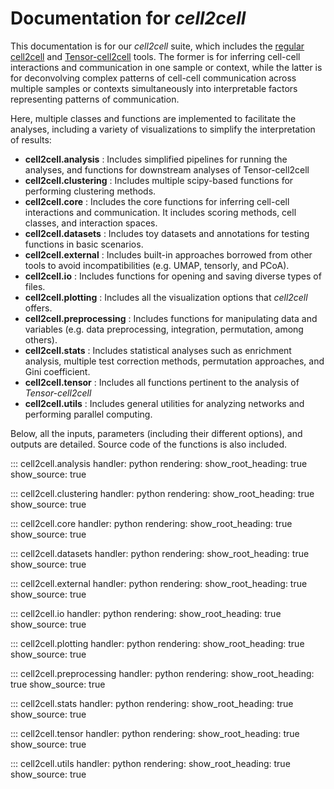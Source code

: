 # Documentation for *cell2cell*

This documentation is for our *cell2cell* suite, which includes the [regular cell2cell](https://doi.org/10.1371/journal.pcbi.1010715)
and [Tensor-cell2cell](https://doi.org/10.1038/s41467-022-31369-2) tools. The former is for inferring cell-cell interactions
and communication in one sample or context, while the latter is for deconvolving complex patterns
of cell-cell communication across multiple samples or contexts simultaneously into interpretable factors
representing patterns of communication.

Here, multiple classes and functions are implemented to facilitate the analyses, including a variety of
visualizations to simplify the interpretation of results:

- **cell2cell.analysis** : Includes simplified pipelines for running the analyses, and functions for downstream analyses of Tensor-cell2cell
- **cell2cell.clustering** : Includes multiple scipy-based functions for performing clustering methods.
- **cell2cell.core** : Includes the core functions for inferring cell-cell interactions and communication. It includes scoring methods, cell classes, and interaction spaces.
- **cell2cell.datasets** : Includes toy datasets and annotations for testing functions in basic scenarios.
- **cell2cell.external** : Includes built-in approaches borrowed from other tools to avoid incompatibilities (e.g. UMAP, tensorly, and PCoA).
- **cell2cell.io** : Includes functions for opening and saving diverse types of files.
- **cell2cell.plotting** : Includes all the visualization options that *cell2cell* offers.
- **cell2cell.preprocessing** : Includes functions for manipulating data and variables (e.g. data preprocessing, integration, permutation, among others).
- **cell2cell.stats** : Includes statistical analyses such as enrichment analysis, multiple test correction methods, permutation approaches, and Gini coefficient.
- **cell2cell.tensor** : Includes all functions pertinent to the analysis of *Tensor-cell2cell*
- **cell2cell.utils** : Includes general utilities for analyzing networks and performing parallel computing.


Below, all the inputs, parameters (including their different options), and outputs are detailed. Source code of the functions is also included.


::: cell2cell.analysis
    handler: python
    rendering:
      show_root_heading: true
      show_source: true

::: cell2cell.clustering
    handler: python
    rendering:
      show_root_heading: true
      show_source: true

::: cell2cell.core
    handler: python
    rendering:
      show_root_heading: true
      show_source: true

::: cell2cell.datasets
    handler: python
    rendering:
      show_root_heading: true
      show_source: true

::: cell2cell.external
    handler: python
    rendering:
      show_root_heading: true
      show_source: true

::: cell2cell.io
    handler: python
    rendering:
      show_root_heading: true
      show_source: true

::: cell2cell.plotting
    handler: python
    rendering:
      show_root_heading: true
      show_source: true

::: cell2cell.preprocessing
    handler: python
    rendering:
      show_root_heading: true
      show_source: true

::: cell2cell.stats
    handler: python
    rendering:
      show_root_heading: true
      show_source: true

::: cell2cell.tensor
    handler: python
    rendering:
      show_root_heading: true
      show_source: true

::: cell2cell.utils
    handler: python
    rendering:
      show_root_heading: true
      show_source: true
